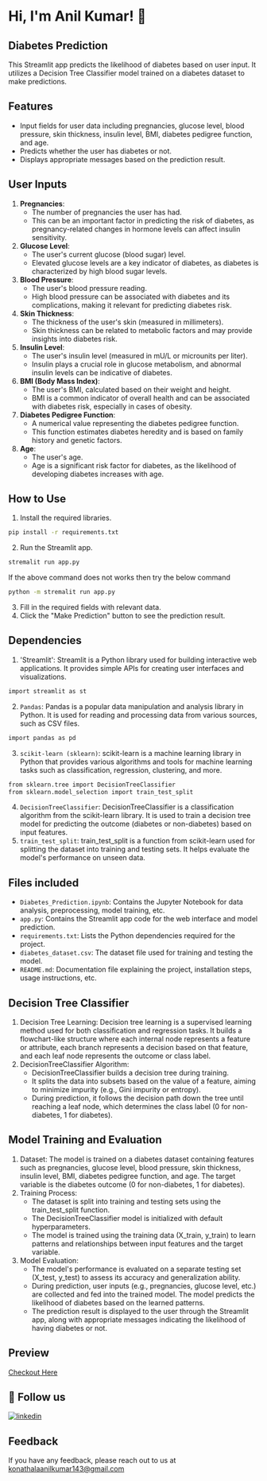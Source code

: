 # Hi, I'm Anil Kumar! 👋

## Diabetes Prediction
This Streamlit app predicts the likelihood of diabetes based on user input. It utilizes a Decision Tree Classifier model trained on a diabetes dataset to make predictions.

## Features
- Input fields for user data including pregnancies, glucose level, blood pressure, skin thickness, insulin level, BMI, diabetes pedigree function, and age.
- Predicts whether the user has diabetes or not.
- Displays appropriate messages based on the prediction result.

## User Inputs
1. **Pregnancies**: 
    - The number of pregnancies the user has had.
    - This can be an important factor in predicting the risk of diabetes, as pregnancy-related changes in hormone levels can affect insulin sensitivity.
2. **Glucose Level**: 
    - The user's current glucose (blood sugar) level.
    - Elevated glucose levels are a key indicator of diabetes, as diabetes is characterized by high blood sugar levels.
3. **Blood Pressure**: 
    - The user's blood pressure reading.
    - High blood pressure can be associated with diabetes and its complications, making it relevant for predicting diabetes risk.
4. **Skin Thickness**: 
    - The thickness of the user's skin (measured in millimeters).
    - Skin thickness can be related to metabolic factors and may provide insights into diabetes risk.
5. **Insulin Level**: 
    - The user's insulin level (measured in mU/L or microunits per liter).
    - Insulin plays a crucial role in glucose metabolism, and abnormal insulin levels can be indicative of diabetes.
6. **BMI (Body Mass Index)**: 
    - The user's BMI, calculated based on their weight and height.
    - BMI is a common indicator of overall health and can be associated with diabetes risk, especially in cases of obesity.
7. **Diabetes Pedigree Function**: 
    - A numerical value representing the diabetes pedigree function.
    - This function estimates diabetes heredity and is based on family history and genetic factors.
8. **Age**: 
    - The user's age.
    - Age is a significant risk factor for diabetes, as the likelihood of developing diabetes increases with age.


## How to Use
1. Install the required libraries.
```bash
pip install -r requirements.txt
```
2. Run the Streamlit app.
```bash
stremalit run app.py 
```
If the above command does not works then try the below command
```bash
python -m stremalit run app.py 
```
3. Fill in the required fields with relevant data.
4. Click the "Make Prediction" button to see the prediction result.


## Dependencies
1. 'Streamlit': Streamlit is a Python library used for building interactive web applications. It provides simple APIs for creating user interfaces and visualizations.
```bash
import streamlit as st
```
2. `Pandas`: Pandas is a popular data manipulation and analysis library in Python. It is used for reading and processing data from various sources, such as CSV files.
```bash
import pandas as pd
```
3. `scikit-learn (sklearn)`: scikit-learn is a machine learning library in Python that provides various algorithms and tools for machine learning tasks such as classification, regression, clustering, and more.
```bash
from sklearn.tree import DecisionTreeClassifier
from sklearn.model_selection import train_test_split
```
4. `DecisionTreeClassifier`: DecisionTreeClassifier is a classification algorithm from the scikit-learn library. It is used to train a decision tree model for predicting the outcome (diabetes or non-diabetes) based on input features.
5. `train_test_split`: train_test_split is a function from scikit-learn used for splitting the dataset into training and testing sets. It helps evaluate the model's performance on unseen data.

## Files included
- `Diabetes_Prediction.ipynb`: Contains the Jupyter Notebook for data analysis, preprocessing, model training, etc.
- `app.py`: Contains the Streamlit app code for the web interface and model prediction.
- `requirements.txt`: Lists the Python dependencies required for the project.
- `diabetes_dataset.csv`: The dataset file used for training and testing the model.
- `README.md`: Documentation file explaining the project, installation steps, usage instructions, etc.

## Decision Tree Classifier
1. Decision Tree Learning: Decision tree learning is a supervised learning method used for both classification and regression tasks. It builds a flowchart-like structure where each internal node represents a feature or attribute, each branch represents a decision based on that feature, and each leaf node represents the outcome or class label.
2. DecisionTreeClassifier Algorithm:
    - DecisionTreeClassifier builds a decision tree during training.
    - It splits the data into subsets based on the value of a feature, aiming to minimize impurity (e.g., Gini impurity or entropy).
    - During prediction, it follows the decision path down the tree until reaching a leaf node, which determines the class label (0 for non-diabetes, 1 for diabetes).

## Model Training and Evaluation
1. Dataset: The model is trained on a diabetes dataset containing features such as pregnancies, glucose level, blood pressure, skin thickness, insulin level, BMI, diabetes pedigree function, and age. The target variable is the diabetes outcome (0 for non-diabetes, 1 for diabetes).
2. Training Process:
    - The dataset is split into training and testing sets using the train_test_split function.
    - The DecisionTreeClassifier model is initialized with default hyperparameters.
    - The model is trained using the training data (X_train, y_train) to learn patterns and relationships between input features and the target variable.
3. Model Evaluation:
    - The model's performance is evaluated on a separate testing set (X_test, y_test) to assess its accuracy and generalization ability.
    - During prediction, user inputs (e.g., pregnancies, glucose level, etc.) are collected and fed into the trained model. The model predicts the likelihood of diabetes based on the learned patterns.
    - The prediction result is displayed to the user through the Streamlit app, along with appropriate messages indicating the likelihood of having diabetes or not.

## Preview
[Checkout Here]()

## 🔗 Follow us
[![linkedin](https://img.shields.io/badge/linkedin-0A66C2?style=for-the-badge&logo=linkedin&logoColor=white)](https://www.linkedin.com/in/anilkumarkonathala/)

## Feedback
If you have any feedback, please reach out to us at konathalaanilkumar143@gmail.com
